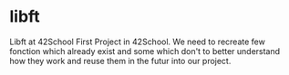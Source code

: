 # libft
Libft at 42School
First Project in 42School. We need to recreate few fonction which already exist and some which don't to better understand how they work and reuse them in the futur into our project.
